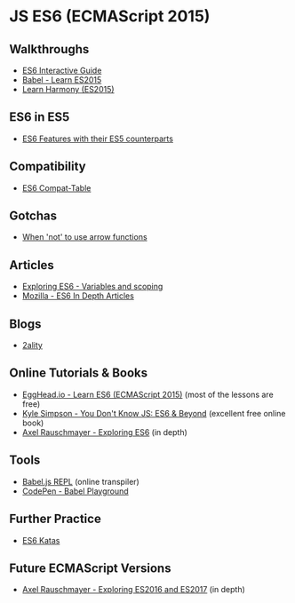 JS ES6 (ECMAScript 2015)
=========================

Walkthroughs
-------------

- [ES6 Interactive Guide](http://stack.formidable.com/es6-interactive-guide/)
- [Babel - Learn ES2015](https://babeljs.io/learn-es2015/)
- [Learn Harmony (ES2015)](http://learnharmony.org/)

ES6 in ES5
-----------

- [ES6 Features with their ES5 counterparts](http://es6-features.org/)

Compatibility
--------------

- [ES6 Compat-Table](http://kangax.github.io/compat-table/es6/)

Gotchas
--------

- [When 'not' to use arrow functions](https://rainsoft.io/when-not-to-use-arrow-functions-in-javascript/)

Articles
---------

- [Exploring ES6 - Variables and scoping](http://exploringjs.com/es6/ch_variables.html)
- [Mozilla - ES6 In Depth Articles](https://hacks.mozilla.org/category/es6-in-depth/)

Blogs
------

- [2ality](http://2ality.com/)

Online Tutorials & Books
------------------------

- [EggHead.io - Learn ES6 (ECMAScript 2015)](https://egghead.io/courses/learn-es6-ecmascript-2015) (most of the lessons are free)
- [Kyle Simpson - You Don't Know JS: ES6 & Beyond](https://github.com/getify/You-Dont-Know-JS/blob/master/es6%20&%20beyond/README.md#you-dont-know-js-es6--beyond) (excellent free online book)
- [Axel Rauschmayer - Exploring ES6](http://exploringjs.com/es6.html) (in depth)

Tools
------

- [Babel.js REPL](http://babeljs.io/repl/) (online transpiler)
- [CodePen - Babel Playground](http://codepen.io/MuhdFaifi/pen/obGbOo?editors=0010)

Further Practice
-----------------

- [ES6 Katas](http://es6katas.org/)

Future ECMAScript Versions
---------------------------

- [Axel Rauschmayer - Exploring ES2016 and ES2017](http://exploringjs.com/es2016-es2017/) (in depth)
